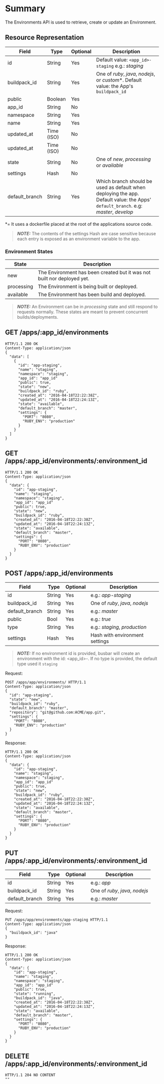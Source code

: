 # Summary

The Environments API is used to retrieve, create or update an Environment.

## Resource Representation
Field          | Type       | Optional | Description
---------------|------------|----------|-------------
id             | String     | Yes      | Default value: `<app_id>-staging` e.g.: _staging_
buildpack_id   | String     | Yes      | One of _ruby_, _java_, _nodejs_, or _custom_*. Default value: the App's `buildpack_id`
public         | Boolean    | Yes      |
app_id         | String     | No       |
namespace      | String     | Yes      |
name           | String     | Yes      |
updated_at     | Time (ISO) | No       |
updated_at     | Time (ISO) | No       |
state          | String     | No       | One of _new_, _processing_ or _available_
settings       | Hash       | No       |
default_branch | String     | Yes      | Which branch should be used as default when deploying the app. Default value: the Apps' `default_branch`. e.g: _master_, _develop_

\*= It uses a dockerfile placed at the root of the applications source code.

> ***NOTE:*** The contents of the settings Hash are case sensitive because each entry is exposed as an environment variable to the app.

### Environment States
State      | Description
-----------|-------------
new        | The Environment has been created but it was not built nor deployed yet.
processing | The Environment is being built or deployed.
available  | The Environment has been build and deployed.

> ***NOTE:*** An Environment can be in _processing_ state and still respond to requests normally. These states are meant to prevent concurrent builds/deployments.

## GET /apps/:app_id/environments

```http
HTTP/1.1 200 OK
Content-Type: application/json
{
  "data": [
    {
      "id": "app-staging",
      "name": "staging",
      "namespace": "staging",
      "app_id": "app_id"
      "public": true,
      "state": "new",
      "buildpack_id": "ruby",
      "created_at": "2016-04-18T22:22:38Z",
      "updated_at": "2016-04-18T22:24:13Z",
      "state": "available",
      "default_branch": "master",
      "settings": {
        "PORT": "8080",
        "RUBY_ENV": "production"
      }
    }
  ]
}
```

## GET /apps/:app_id/environments/:environment_id

```http
HTTP/1.1 200 OK
Content-Type: application/json
{
  "data": {
    "id": "app-staging",
    "name": "staging",
    "namespace": "staging",
    "app_id": "app_id"
    "public": true,
    "state": "new",
    "buildpack_id": "ruby",
    "created_at": "2016-04-18T22:22:38Z",
    "updated_at": "2016-04-18T22:24:13Z",
    "state": "available",
    "default_branch": "master",
    "settings": {
      "PORT": "8080",
      "RUBY_ENV": "production"
    }
  }
}
```

## POST /apps/:app_id/environments

Field          | Type   | Optional | Description
---------------|--------|----------|-------------
id             | String | Yes      | e.g.: _app-staging_
buildpack_id   | String | Yes      | One of _ruby_, _java_, _nodejs_
default_branch | String | Yes      | e.g.: _master_
public         | Bool   | Yes      | e.g.: _true_
type           | String | Yes      | e.g.: _staging_, _production_
settings       | Hash   | Yes      | Hash with environment settings

> ***NOTE:*** If no environment id is provided, busbar will create an environment with the id: <app_id>-<type>. If no type is provided, the default type used it `staging`

Request:
```http
POST /apps/app/environments/ HTTP/1.1
Content-Type: application/json
{
  "id": "app-staging",
  "state": "new",
  "buildpack_id": "ruby",
  "default_branch": "master",
  "repository": "git@github.com:ACME/app.git",
  "settings": {
    "PORT": "8080",
    "RUBY_ENV": "production"
  }
}
```

Response:
```http
HTTP/1.1 200 OK
Content-Type: application/json
{
  "data": {
    "id": "app-staging",
    "name": "staging",
    "namespace": "staging",
    "app_id": "app_id"
    "public": true,
    "state": "new",
    "buildpack_id": "ruby",
    "created_at": "2016-04-18T22:22:38Z",
    "updated_at": "2016-04-18T22:24:13Z",
    "state": "available",
    "default_branch": "master",
    "settings": {
      "PORT": "8080",
      "RUBY_ENV": "production"
    }
  }
}
```

## PUT /apps/:app_id/environments/:environment_id

Field          | Type   | Optional | Description
---------------|--------|----------|-------------
id             | String | Yes      | e.g.: _app_
buildpack_id   | String | Yes      | One of _ruby_, _java_, _nodejs_
default_branch | String | Yes      | e.g.: _master_

Request:
```http
PUT /apps/app/environments/app-staging HTTP/1.1
Content-Type: application/json
{
  "buildpack_id": "java"
}
```

Response:
```http
HTTP/1.1 200 OK
Content-Type: application/json
{
  "data": {
    "id": "app-staging",
    "name": "staging",
    "namespace": "staging",
    "app_id": "app_id"
    "public": true,
    "state": "running",
    "buildpack_id": "java",
    "created_at": "2016-04-18T22:22:38Z",
    "updated_at": "2016-04-18T22:24:13Z",
    "state": "available",
    "default_branch": "master",
    "settings": {
      "PORT": "8080",
      "RUBY_ENV": "production"
    }
  }
}
```


## DELETE /apps/:app_id/environments/:environment_id

```http
HTTP/1.1 204 NO CONTENT
""
```
